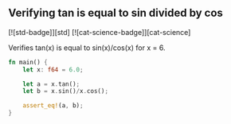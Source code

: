 ## Verifying tan is equal to sin divided by cos

[![std-badge]][std] [![cat-science-badge]][cat-science]

Verifies tan(x) is equal to sin(x)/cos(x) for x = 6.

```rust
fn main() {
    let x: f64 = 6.0;

    let a = x.tan();
    let b = x.sin()/x.cos();

    assert_eq!(a, b);
}
```

